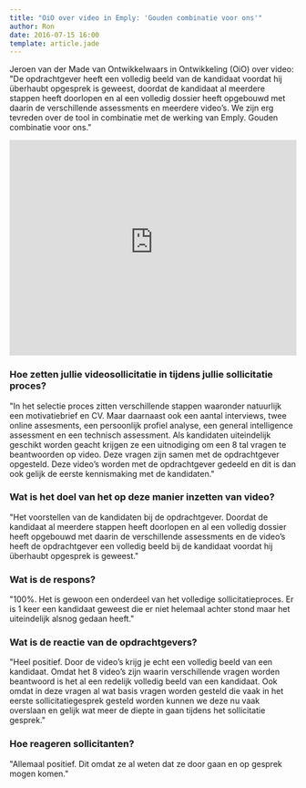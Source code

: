 ```yaml
---
title: "OiO over video in Emply: 'Gouden combinatie voor ons'"
author: Ron
date: 2016-07-15 16:00
template: article.jade
---
```


Jeroen van der Made van Ontwikkelwaars in Ontwikkeling (OiO) over video: "De opdrachtgever heeft een volledig beeld van de kandidaat voordat hij überhaubt opgesprek is geweest, doordat de kandidaat al meerdere stappen heeft doorlopen en al een volledig dossier heeft opgebouwd met daarin de verschillende assessments en meerdere video’s. We zijn erg tevreden over de tool in combinatie met de werking van Emply. Gouden combinatie voor ons."

<span class="more"></span>

<div style="position: relative; padding-bottom: 75%; padding-top: 0px; height: 0; overflow: hidden;"><iframe frameborder="0" style="position: absolute; top:0; left: 0; width: 100%; height: 100%;" src="https://videoreferentie.flipbase.com/embed/f41c2fdc-55a4-41ae-b247-214e35b04fc8 "allowfullscreen=""></iframe></div>

### Hoe zetten jullie videosollicitatie in tijdens jullie sollicitatie proces? 
"In het selectie proces zitten verschillende stappen waaronder natuurlijk een motivatiebrief en CV. Maar daarnaast ook een aantal interviews, twee online assesments, een persoonlijk profiel analyse, een general intelligence assessment en een technisch assessment. Als kandidaten uiteindelijk geschikt worden geacht krijgen ze een uitnodiging om een 8 tal vragen te beantwoorden op video. Deze vragen zijn samen met de opdrachtgever opgesteld. Deze video’s worden met de opdrachtgever gedeeld en dit is dan ook gelijk de eerste kennismaking met de kandidaten."

### Wat is het doel van het op deze manier inzetten van video?
"Het voorstellen van de kandidaten bij de opdrachtgever. Doordat de kandidaat al meerdere stappen heeft doorlopen en al een volledig dossier heeft opgebouwd met daarin de verschillende assessments en de video’s heeft de opdrachtgever een volledig beeld bij de kandidaat voordat hij überhaubt opgesprek is geweest."

### Wat is de respons?
"100%. Het is gewoon een onderdeel van het volledige sollicitatieproces. Er is 1 keer een kandidaat geweest die er niet helemaal achter stond maar het uiteindelijk alsnog gedaan heeft."

### Wat is de reactie van de opdrachtgevers?
"Heel positief. Door de video’s krijg je echt een volledig beeld van een kandidaat. Omdat het 8 video’s zijn waarin verschillende vragen worden beantwoord is het al een redelijk volledig beeld van een kandidaat. Ook omdat in deze vragen al wat basis vragen worden gesteld die vaak in het eerste sollicitatiegesprek gesteld worden kunnen we deze nu vaak overslaan en gelijk wat meer de diepte in gaan tijdens het sollicitatie gesprek."

### Hoe reageren sollicitanten?
"Allemaal positief. Dit omdat ze al weten dat ze door gaan en op gesprek mogen komen."